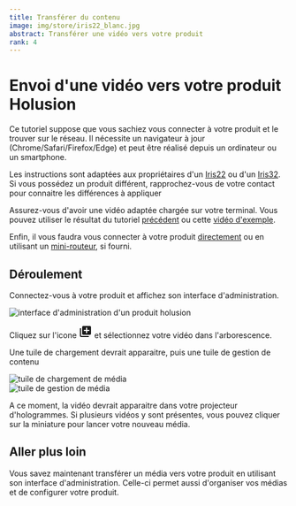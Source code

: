 ```yaml
---
title: Transférer du contenu
image: img/store/iris22_blanc.jpg
abstract: Transférer une vidéo vers votre produit
rank: 4
---
```


# Envoi d'une vidéo vers votre produit Holusion

Ce tutoriel suppose que vous sachiez vous connecter à votre produit et le trouver sur le réseau. Il nécessite un navigateur à jour (Chrome/Safari/Firefox/Edge) et peut être réalisé depuis un ordinateur ou un smartphone.

Les instructions sont adaptées aux propriétaires d'un [Iris22](/fr/store/iris22) ou d'un [Iris32](/fr/store/iris32). Si vous possédez un produit différent, rapprochez-vous de votre contact pour connaitre les différences à appliquer

Assurez-vous d'avoir une vidéo adaptée chargée sur votre terminal. Vous pouvez utiliser le résultat du tutoriel [précédent](first-steps) ou cette [vidéo d'exemple](/static/files/logo_blender.mp4).

Enfin, il vous faudra vous connecter à votre produit [directement](/dev/fr/tutorials/connect-direct-windows) ou en utilisant un [mini-routeur](/dev/fr/tutorials/connect-router), si fourni.

## Déroulement

Connectez-vous à votre produit et affichez son interface d'administration.

<div class="row">
  <div class="col-12 col-lg-6 order-lg-2">
    <img class="img-fluid" src="/static/img/documentation/tutorials/media-transfer/admin.png" alt="interface d'administration d'un produit holusion">
  </div>
  <div class="col-12 col-lg-6 order-lg-1">
    <p>
      Cliquez sur l'icone 
      <span class="text-primary">
        <svg xmlns="http://www.w3.org/2000/svg" width="24" height="24" style="fill:currentColor">
          <path d="M0 0h24v24H0z" fill="none"></path>
          <path d="M4 6H2v14c0 1.1.9 2 2 2h14v-2H4V6zm16-4H8c-1.1 0-2 .9-2 2v12c0 1.1.9 2 2 2h12c1.1 0 2-.9 2-2V4c0-1.1-.9-2-2-2zm-1 9h-4v4h-2v-4H9V9h4V5h2v4h4v2z"></path>
        </svg>
      </span>
      et sélectionnez votre vidéo dans l'arborescence.
    </p>
    <p>
        Une tuile de chargement devrait apparaitre, puis une tuile de gestion de contenu
    </p>
    <div class="d-flex justify-content-around">
      <div>
        <img class="img-fluid" src="/static/img/documentation/tutorials/media-transfer/upload.png" alt="tuile de chargement de média">
      </div>
      <div>
        <img class="img-fluid" src="/static/img/documentation/tutorials/media-transfer/media-tile.png" alt="tuile de gestion de média">
      </div>
    </div>
  </div>
</div>

A ce moment, la vidéo devrait apparaitre dans votre projecteur d'hologrammes. Si plusieurs vidéos y sont présentes, vous pouvez cliquer sur la miniature pour lancer votre nouveau média.

## Aller plus loin

Vous savez maintenant transférer un média vers votre produit en utilisant son interface d'administration. Celle-ci permet aussi d'organiser vos médias et de configurer votre produit.


